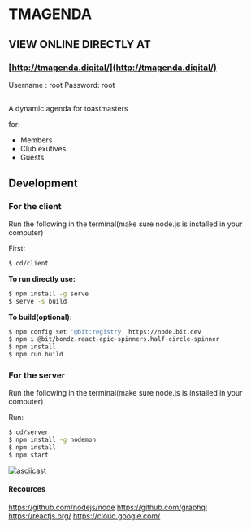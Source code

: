 
# TMAGENDA


## VIEW ONLINE DIRECTLY AT 
### **[http://tmagenda.digital/](http://tmagenda.digital/)**
Username : root
Password:  root
##
A dynamic agenda for toastmasters 

for:
  - Members
  - Club exutives
  - Guests

## Development
### **For the client**

Run the following in the terminal(make sure node.js is installed in your computer)

First:
```sh
$ cd/client
```
**To run directly use:**
```sh
$ npm install -g serve
$ serve -s build
```


**To build(optional):**
```sh
$ npm config set '@bit:registry' https://node.bit.dev
$ npm i @bit/bondz.react-epic-spinners.half-circle-spinner
$ npm install
$ npm run build
```
### **For the server**

Run the following in the terminal(make sure node.js is installed in your computer)

Run:
```sh
$ cd/server
$ npm install -g nodemon
$ npm install
$ npm start
```
[![asciicast](https://asciinema.org/a/113463.png)](https://drive.google.com/file/d/1wyisDd-HM7mlJNxoNfuuad13xkFYjoNq/preview)
#### Recources

https://github.com/nodejs/node
https://github.com/graphql
https://reactjs.org/
https://cloud.google.com/

